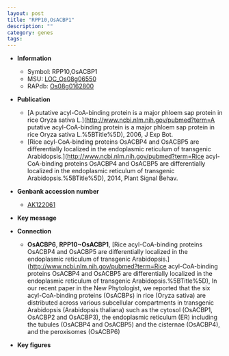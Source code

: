 ```yaml
---
layout: post
title: "RPP10,OsACBP1"
description: ""
category: genes
tags: 
---
```


* **Information**  
    + Symbol: RPP10,OsACBP1  
    + MSU: [LOC_Os08g06550](http://rice.plantbiology.msu.edu/cgi-bin/ORF_infopage.cgi?orf=LOC_Os08g06550)  
    + RAPdb: [Os08g0162800](http://rapdb.dna.affrc.go.jp/viewer/gbrowse_details/irgsp1?name=Os08g0162800)  

* **Publication**  
    + [A putative acyl-CoA-binding protein is a major phloem sap protein in rice Oryza sativa L.](http://www.ncbi.nlm.nih.gov/pubmed?term=A putative acyl-CoA-binding protein is a major phloem sap protein in rice Oryza sativa L.%5BTitle%5D), 2006, J Exp Bot.
    + [Rice acyl-CoA-binding proteins OsACBP4 and OsACBP5 are differentially localized in the endoplasmic reticulum of transgenic Arabidopsis.](http://www.ncbi.nlm.nih.gov/pubmed?term=Rice acyl-CoA-binding proteins OsACBP4 and OsACBP5 are differentially localized in the endoplasmic reticulum of transgenic Arabidopsis.%5BTitle%5D), 2014, Plant Signal Behav.

* **Genbank accession number**  
    + [AK122061](http://www.ncbi.nlm.nih.gov/nuccore/AK122061)

* **Key message**  

* **Connection**  
    + __OsACBP6__, __RPP10~OsACBP1__, [Rice acyl-CoA-binding proteins OsACBP4 and OsACBP5 are differentially localized in the endoplasmic reticulum of transgenic Arabidopsis.](http://www.ncbi.nlm.nih.gov/pubmed?term=Rice acyl-CoA-binding proteins OsACBP4 and OsACBP5 are differentially localized in the endoplasmic reticulum of transgenic Arabidopsis.%5BTitle%5D),  In our recent paper in the New Phytologist, we reported that the six acyl-CoA-binding proteins (OsACBPs) in rice (Oryza sativa) are distributed across various subcellular compartments in transgenic Arabidopsis (Arabidopsis thaliana) such as the cytosol (OsACBP1, OsACBP2 and OsACBP3), the endoplasmic reticulum (ER) including the tubules (OsACBP4 and OsACBP5) and the cisternae (OsACBP4), and the peroxisomes (OsACBP6)

* **Key figures**  


